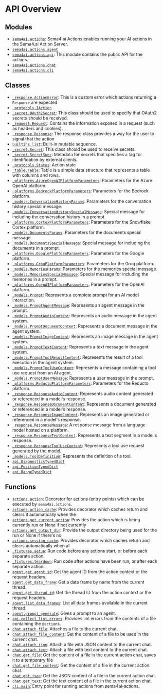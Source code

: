 <!-- markdownlint-disable -->

# API Overview

## Modules

- [`sema4ai.actions`](./sema4ai.actions.md#module-sema4aiactions): Sema4.ai Actions enables running your AI actions in the Sema4.ai Action Server.
- [`sema4ai.actions.agent`](./sema4ai.actions.agent.md#module-sema4aiactionsagent)
- [`sema4ai.actions.api`](./sema4ai.actions.api.md#module-sema4aiactionsapi): This module contains the public API for the actions.
- [`sema4ai.actions.chat`](./sema4ai.actions.chat.md#module-sema4aiactionschat)
- [`sema4ai.actions.cli`](./sema4ai.actions.cli.md#module-sema4aiactionscli)

## Classes

- [`_response.ActionError`](./sema4ai.actions._response.md#class-actionerror): This is a custom error which actions returning a `Response` are expected
- [`_protocols.IAction`](./sema4ai.actions._protocols.md#class-iaction)
- [`_secret.OAuth2Secret`](./sema4ai.actions._secret.md#class-oauth2secret): This class should be used to specify that OAuth2 secrets should be received.
- [`_request.Request`](./sema4ai.actions._request.md#class-request): Contains the information exposed in a request (such as headers and cookies).
- [`_response.Response`](./sema4ai.actions._response.md#class-response): The response class provides a way for the user to signal that the action
- [`builtins.list`](./builtins.md#class-list): Built-in mutable sequence.
- [`_secret.Secret`](./sema4ai.actions._secret.md#class-secret): This class should be used to receive secrets.
- [`_secret.SecretSpec`](./sema4ai.actions._secret.md#class-secretspec): Metadata for secrets that specifies a tag for identification by external clients.
- [`_protocols.Status`](./sema4ai.actions._protocols.md#class-status): Action state
- [`_table.Table`](./sema4ai.actions._table.md#class-table): Table is a simple data structure that represents a table with columns and rows.
- [`_platforms.AzureOpenAIPlatformParameters`](./sema4ai.actions.agent._platforms.md#class-azureopenaiplatformparameters): Parameters for the Azure OpenAI platform.
- [`_platforms.BedrockPlatformParameters`](./sema4ai.actions.agent._platforms.md#class-bedrockplatformparameters): Parameters for the Bedrock platform.
- [`_models.ConversationHistoryParams`](./sema4ai.actions.agent._models.md#class-conversationhistoryparams): Parameters for the conversation history special message.
- [`_models.ConversationHistorySpecialMessage`](./sema4ai.actions.agent._models.md#class-conversationhistoryspecialmessage): Special message for including the conversation history in a prompt.
- [`_platforms.CortexPlatformParameters`](./sema4ai.actions.agent._platforms.md#class-cortexplatformparameters): Parameters for the Snowflake Cortex platform.
- [`_models.DocumentsParams`](./sema4ai.actions.agent._models.md#class-documentsparams): Parameters for the documents special message.
- [`_models.DocumentsSpecialMessage`](./sema4ai.actions.agent._models.md#class-documentsspecialmessage): Special message for including the documents in a prompt.
- [`_platforms.GooglePlatformParameters`](./sema4ai.actions.agent._platforms.md#class-googleplatformparameters): Parameters for the Google platform.
- [`_platforms.GroqPlatformParameters`](./sema4ai.actions.agent._platforms.md#class-groqplatformparameters): Parameters for the Groq platform.
- [`_models.MemoriesParams`](./sema4ai.actions.agent._models.md#class-memoriesparams): Parameters for the memories special message.
- [`_models.MemoriesSpecialMessage`](./sema4ai.actions.agent._models.md#class-memoriesspecialmessage): Special message for including the memories in a prompt.
- [`_platforms.OpenAIPlatformParameters`](./sema4ai.actions.agent._platforms.md#class-openaiplatformparameters): Parameters for the OpenAI platform.
- [`_models.Prompt`](./sema4ai.actions.agent._models.md#class-prompt): Represents a complete prompt for an AI model interaction.
- [`_models.PromptAgentMessage`](./sema4ai.actions.agent._models.md#class-promptagentmessage): Represents an agent message in the prompt.
- [`_models.PromptAudioContent`](./sema4ai.actions.agent._models.md#class-promptaudiocontent): Represents an audio message in the agent system.
- [`_models.PromptDocumentContent`](./sema4ai.actions.agent._models.md#class-promptdocumentcontent): Represents a document message in the agent system.
- [`_models.PromptImageContent`](./sema4ai.actions.agent._models.md#class-promptimagecontent): Represents an image message in the agent system.
- [`_models.PromptTextContent`](./sema4ai.actions.agent._models.md#class-prompttextcontent): Represents a text message in the agent system.
- [`_models.PromptToolResultContent`](./sema4ai.actions.agent._models.md#class-prompttoolresultcontent): Represents the result of a tool execution in the agent system.
- [`_models.PromptToolUseContent`](./sema4ai.actions.agent._models.md#class-prompttoolusecontent): Represents a message containing a tool use request from an AI agent.
- [`_models.PromptUserMessage`](./sema4ai.actions.agent._models.md#class-promptusermessage): Represents a user message in the prompt.
- [`_platforms.ReductoPlatformParameters`](./sema4ai.actions.agent._platforms.md#class-reductoplatformparameters): Parameters for the Reducto platform.
- [`_response.ResponseAudioContent`](./sema4ai.actions.agent._response.md#class-responseaudiocontent): Represents audio content generated or referenced in a model's response.
- [`_response.ResponseDocumentContent`](./sema4ai.actions.agent._response.md#class-responsedocumentcontent): Represents a document generated or referenced in a model's response.
- [`_response.ResponseImageContent`](./sema4ai.actions.agent._response.md#class-responseimagecontent): Represents an image generated or referenced in a model's response.
- [`_response.ResponseMessage`](./sema4ai.actions.agent._response.md#class-responsemessage): A response message from a language model hosted on a platform.
- [`_response.ResponseTextContent`](./sema4ai.actions.agent._response.md#class-responsetextcontent): Represents a text segment in a model's response.
- [`_response.ResponseToolUseContent`](./sema4ai.actions.agent._response.md#class-responsetoolusecontent): Represents a tool use request generated by the model.
- [`_models.ToolDefinition`](./sema4ai.actions.agent._models.md#class-tooldefinition): Represents the definition of a tool.
- [`api.DiagnosticsTypedDict`](./sema4ai.actions.api.md#class-diagnosticstypeddict)
- [`api.PositionTypedDict`](./sema4ai.actions.api.md#class-positiontypeddict)
- [`api.RangeTypedDict`](./sema4ai.actions.api.md#class-rangetypeddict)

## Functions

- [`actions.action`](./sema4ai.actions.md#function-action): Decorator for actions (entry points) which can be executed by `sema4ai.actions`.
- [`actions.action_cache`](./sema4ai.actions.md#function-action_cache): Provides decorator which caches return and clears it automatically when the
- [`actions.get_current_action`](./sema4ai.actions.md#function-get_current_action): Provides the action which is being currently run or None if not currently
- [`actions.get_output_dir`](./sema4ai.actions.md#function-get_output_dir): Provide the output directory being used for the run or None if there's no
- [`actions.session_cache`](./sema4ai.actions.md#function-session_cache): Provides decorator which caches return and clears automatically when all
- [`_fixtures.setup`](./sema4ai.actions._fixtures.md#function-setup): Run code before any actions start, or before each separate action.
- [`_fixtures.teardown`](./sema4ai.actions._fixtures.md#function-teardown): Run code after actions have been run, or after each separate action.
- [`agent.get_agent_id`](./sema4ai.actions.agent.md#function-get_agent_id): Get the agent ID from the action context or the request headers.
- [`agent.get_data_frame`](./sema4ai.actions.agent.md#function-get_data_frame): Get a data frame by name from the current thread.
- [`agent.get_thread_id`](./sema4ai.actions.agent.md#function-get_thread_id): Get the thread ID from the action context or the request headers.
- [`agent.list_data_frames`](./sema4ai.actions.agent.md#function-list_data_frames): List all data frames available in the current thread.
- [`agent.prompt_generate`](./sema4ai.actions.agent.md#function-prompt_generate): Gives a prompt to an agent.
- [`api.collect_lint_errors`](./sema4ai.actions.api.md#function-collect_lint_errors): Provides lint errors from the contents of a file containing the `@action`s.
- [`chat.attach_file`](./sema4ai.actions.chat.md#function-attach_file): Attaches a file to the current chat.
- [`chat.attach_file_content`](./sema4ai.actions.chat.md#function-attach_file_content): Set the content of a file to be used in the current chat.
- [`chat.attach_json`](./sema4ai.actions.chat.md#function-attach_json): Attach a file with JSON content to the current chat.
- [`chat.attach_text`](./sema4ai.actions.chat.md#function-attach_text): Attach a file with text content to the current chat.
- [`chat.get_file`](./sema4ai.actions.chat.md#function-get_file): Get the content of a file in the current action chat, saves it to a temporary file
- [`chat.get_file_content`](./sema4ai.actions.chat.md#function-get_file_content): Get the content of a file in the current action chat.
- [`chat.get_json`](./sema4ai.actions.chat.md#function-get_json): Get the JSON content of a file in the current action chat.
- [`chat.get_text`](./sema4ai.actions.chat.md#function-get_text): Get the text content of a file in the current action chat.
- [`cli.main`](./sema4ai.actions.cli.md#function-main): Entry point for running actions from sema4ai-actions.
